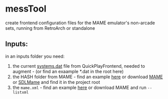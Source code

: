 # messTool
create frontend configuration files for the MAME emulator's non-arcade sets, running from RetroArch or standalone

## Inputs:

in an inputs folder you need:
1. the current [systems.dat](https://github.com/tonywoode/quickPlay/blob/master/src/Defaults%20Resource/systems.dat) file from QuickPlayFrontend, needed to augment - (or find an exaample *.dat in the root here)
2. the HASH folder from MAME - find an example [here](https://github.com/tonywoode/messTool/files/1125796/hash.zip) or download [MAME](http://mamedev.org/release.html) or [SDLMame](http://sdlmame.lngn.net/) and find it in the project root
3. the `mame.xml` - find an example [here](https://github.com/tonywoode/messTool/files/1125797/mame.xml.zip) or download MAME and run `--listxml`
